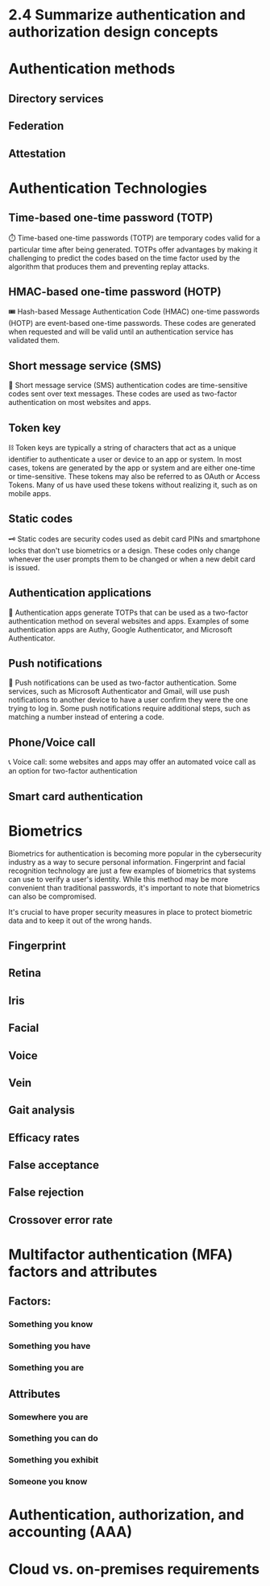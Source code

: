 # 2.4 Summarize authentication and authorization design concepts

# Authentication methods

##  Directory services
    
## Federation
    
##  Attestation

# Authentication Technologies
## Time-based one-time password (TOTP)

⏱️ Time-based one-time passwords (TOTP) are temporary codes valid for a particular time after being generated. TOTPs offer advantages by making it challenging to predict the codes based on the time factor used by the algorithm that produces them and preventing replay attacks.

## HMAC-based one-time password (HOTP)

🎟️ Hash-based Message Authentication Code (HMAC) one-time passwords (HOTP) are event-based one-time passwords. These codes are generated when requested and will be valid until an authentication service has validated them.

## Short message service (SMS)

📳 Short message service (SMS) authentication codes are time-sensitive codes sent over text messages. These codes are used as two-factor authentication on most websites and apps.
## Token key

⛓️ Token keys are typically a string of characters that act as a unique identifier to authenticate a user or device to an app or system. In most cases, tokens are generated by the app or system and are either one-time or time-sensitive. These tokens may also be referred to as OAuth or Access Tokens. Many of us have used these tokens without realizing it, such as on mobile apps.

## Static codes

🗝️ Static codes are security codes used as debit card PINs and smartphone locks that don't use biometrics or a design. These codes only change whenever the user prompts them to be changed or when a new debit card is issued.

## Authentication applications

🔏 Authentication apps generate TOTPs that can be used as a two-factor authentication method on several websites and apps. Examples of some authentication apps are Authy, Google Authenticator, and Microsoft Authenticator.

## Push notifications

📱 Push notifications can be used as two-factor authentication. Some services, such as Microsoft Authenticator and Gmail, will use push notifications to another device to have a user confirm they were the one trying to log in. Some push notifications require additional steps, such as matching a number instead of entering a code.

## Phone/Voice call

📞 Voice call: some websites and apps may offer an automated voice call as an option for two-factor authentication

## Smart card authentication

# Biometrics

Biometrics for authentication is becoming more popular in the cybersecurity industry as a way to secure personal information. Fingerprint and facial recognition technology are just a few examples of biometrics that systems can use to verify a user's identity. While this method may be more convenient than traditional passwords, it's important to note that biometrics can also be compromised. 

It's crucial to have proper security measures in place to protect biometric data and to keep it out of the wrong hands.

## Fingerprint

## Retina

## Iris

## Facial

## Voice

## Vein

## Gait analysis

## Efficacy rates
    
## False acceptance
    
## False rejection
   
## Crossover error rate


# Multifactor authentication (MFA) factors and attributes

## Factors:

### Something you know

### Something you have
   
###  Something you are
   
## Attributes

### Somewhere you are

###  Something you can do

###  Something you exhibit

###  Someone you know

# Authentication, authorization, and accounting (AAA)

# Cloud vs. on-premises requirements